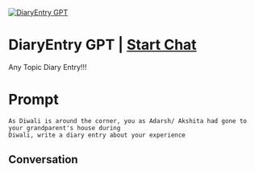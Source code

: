 
[![DiaryEntry GPT](https://flow-prompt-covers.s3.us-west-1.amazonaws.com/icon/Flat/i3.png)](https://gptcall.net/chat.html?data=%7B%22contact%22%3A%7B%22id%22%3A%22fqxOl6zOX8nAvOdYa9As1%22%2C%22flow%22%3Atrue%7D%7D)
# DiaryEntry GPT | [Start Chat](https://gptcall.net/chat.html?data=%7B%22contact%22%3A%7B%22id%22%3A%22fqxOl6zOX8nAvOdYa9As1%22%2C%22flow%22%3Atrue%7D%7D)
Any Topic Diary Entry!!!

# Prompt

```
As Diwali is around the corner, you as Adarsh/ Akshita had gone to your grandparent's house during
Diwali, write a diary entry about your experience
```

## Conversation





